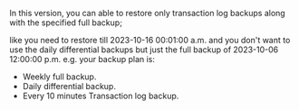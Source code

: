 In this version, you can able to restore only transaction log backups along with the specified full backup;

like you need to restore till 2023-10-16 00:01:00 a.m. and you don't want to use the daily differential backups
but just the full backup of 2023-10-06 12:00:00 p.m. 
e.g. your backup plan is:

* Weekly full backup.
* Daily differential backup.
* Every 10 minutes Transaction log backup.
